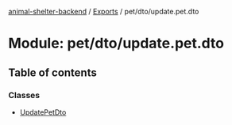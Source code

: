 [animal-shelter-backend](../README.md) / [Exports](../modules.md) / pet/dto/update.pet.dto

# Module: pet/dto/update.pet.dto

## Table of contents

### Classes

- [UpdatePetDto](../classes/pet_dto_update_pet_dto.UpdatePetDto.md)
